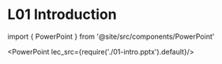 # L01 Introduction

import { PowerPoint } from '@site/src/components/PowerPoint'

<PowerPoint lec_src={require('./01-intro.pptx').default}/>